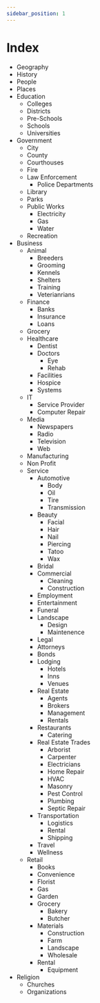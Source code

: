 ```yaml
---
sidebar_position: 1
---
```


# Index

- Geography
- History
- People
- Places
- Education
  - Colleges
  - Districts
  - Pre-Schools
  - Schools
  - Universities
- Government
  - City
  - County
  - Courthouses
  - Fire
  - Law Enforcement
    - Police Departments
  - Library
  - Parks
  - Public Works
    - Electricity
    - Gas
    - Water
  - Recreation
- Business
  - Animal 
    - Breeders
    - Grooming
    - Kennels
    - Shelters
    - Training
    - Veterianrians
  - Finance
    - Banks
    - Insurance
    - Loans
  - Grocery
  - Healthcare
    - Dentist
    - Doctors
      - Eye
      - Rehab
    - Facilities
    - Hospice
    - Systems
  - IT 
    - Service Provider
    - Computer Repair
  - Media
    - Newspapers
    - Radio
    - Television
    - Web
  - Manufacturing
  - Non Profit
  - Service
    - Automotive
      - Body
      - Oil
      - Tire
      - Transmission
    - Beauty
      - Facial
      - Hair
      - Nail
      - Piercing
      - Tatoo
      - Wax
    - Bridal
    - Commercial
      - Cleaning
      - Construction
    - Employment
    - Entertainment
    - Funeral
    - Landscape
      - Design
      - Maintenence
    - Legal
     - Attorneys
     - Bonds
    - Lodging
      - Hotels
      - Inns
      - Venues
    - Real Estate
      - Agents
      - Brokers
      - Management
      - Rentals
    - Restaurants
      - Catering
    - Real Estate Trades
      - Arborist
      - Carpenter
      - Electricians
      - Home Repair
      - HVAC
      - Masonry
      - Pest Control
      - Plumbing
      - Septic Repair
    - Transportation
      - Logistics
      - Rental
      - Shipping
    - Travel
    - Wellness
  - Retail
    - Books
    - Convenience
    - Florist
    - Gas
    - Garden
    - Grocery 
      - Bakery
      - Butcher
    - Materials
      - Construction
      - Farm
      - Landscape
      - Wholesale
    - Rental
      - Equipment
- Religion
  - Churches
  - Organizations
